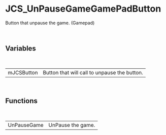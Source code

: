 <!--
   - $File: JCS_UnPauseGameGamePadButton.html $
   - $Date: 2018-10-01 19:48:34 $
   - $Revision: $
   - $Creator: Jen-Chieh Shen $
   - $Notice: See LICENSE.txt for modification and distribution information
   -                   Copyright © 2018 by Shen, Jen-Chieh $
-->


<div id="content-header">
  <h1>JCS_UnPauseGameGamePadButton</h1>
</div>

<p>
  Button that unpause the game. (Gamepad)
</p>


<br/>
<h2>Variables</h2>
<br/>

<table>
  <tr>
    <td>mJCSButton</td>
    <td>Button that will call to unpause the button.</td>
  </tr>
</table>


<br/>
<h2>Functions</h2>
<br/>

<table>
  <tr>
    <td>UnPauseGame</td>
    <td>UnPause the game.</td>
  </tr>
</table>
